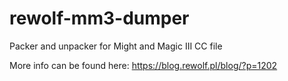 # rewolf-mm3-dumper
Packer and unpacker for Might and Magic III CC file

More info can be found here: https://blog.rewolf.pl/blog/?p=1202
